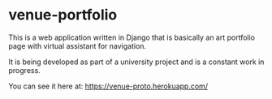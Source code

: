 # venue-portfolio
This is a web application written in Django that is basically an art portfolio page with virtual assistant for navigation.

It is being developed as part of a university project and is a constant work in progress.

You can see it here at: https://venue-proto.herokuapp.com/
